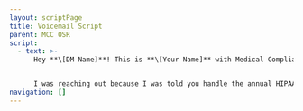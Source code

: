 ```yaml
---
layout: scriptPage
title: Voicemail Script
parent: MCC OSR
script:
  - text: >-
      Hey **\[DM Name]**! This is **\[Your Name]** with Medical Compliance.


      I was reaching out because I was told you handle the annual HIPAA & OSHA compliance. You can reach me at (904)595-6474.
navigation: []
---
```

